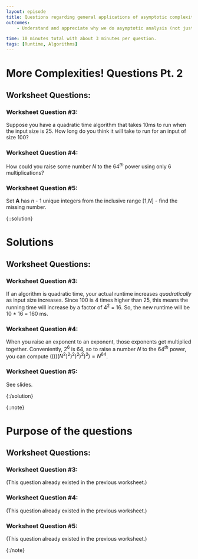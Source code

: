 ```yaml
---
layout: episode
title: Questions regarding general applications of asymptotic complexity. 
outcomes:
    - Understand and appreciate why we do asymptotic analysis (not just timed performance evaluation.)

time: 10 minutes total with about 3 minutes per question. 
tags: [Runtime, Algorithms]
---
```


# More Complexities! Questions Pt. 2

## Worksheet Questions:

### Worksheet Question #3:
Suppose you have a quadratic time algorithm that takes 10ms to run when the input size is 25. How long do you think it will take to run for an input of size 100?

### Worksheet Question #4: 
How could you raise some number *N* to the $64^{th}$ power using only 6 multiplications?

### Worksheet Question #5: 
Set **A** has *n* - 1 unique integers from the inclusive range [1,*N*] - find the missing number.


{::solution}


# Solutions

## Worksheet Questions: 

### Worksheet Question #3:

If an algorithm is quadratic time, your actual runtime increases *quadratically* as input size increases. Since 100 is 4 times higher than 25, this means the running time will increase by a factor of $4^2$ = 16. So, the new runtime will be 10 * 16 = 160 ms.



### Worksheet Question #4:


When you raise an exponent to an exponent, those exponents get multiplied together. Conveniently, $2^6$ is 64, so to raise a number *N* to the $64^{th}$ power, you can compute $(((((N^2)^2)^2)^2)^2)^2) = N^{64}$.


### Worksheet Question #5:


See slides.


{:/solution}


{::note}


# Purpose of the questions

## Worksheet Questions: 

### Worksheet Question #3:
(This question already existed in the previous worksheet.)


### Worksheet Question #4:
(This question already existed in the previous worksheet.)


### Worksheet Question #5:
(This question already existed in the previous worksheet.)


{:/note}
